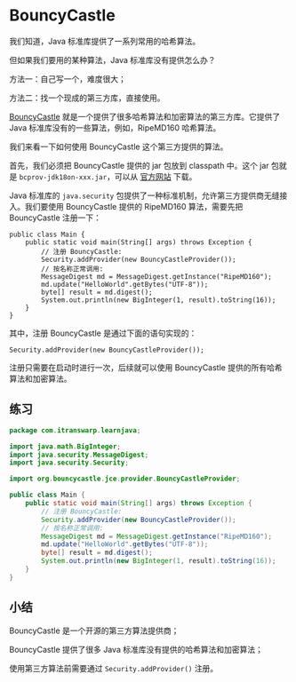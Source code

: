 # **BouncyCastle**


我们知道，Java 标准库提供了一系列常用的哈希算法。

但如果我们要用的某种算法，Java 标准库没有提供怎么办？

方法一：自己写一个，难度很大；

方法二：找一个现成的第三方库，直接使用。

[BouncyCastle](https://www.bouncycastle.org/) 就是一个提供了很多哈希算法和加密算法的第三方库。它提供了 Java 标准库没有的一些算法，例如，RipeMD160 哈希算法。

我们来看一下如何使用 BouncyCastle 这个第三方提供的算法。

首先，我们必须把 BouncyCastle 提供的 jar 包放到 classpath 中。这个 jar 包就是 `bcprov-jdk18on-xxx.jar`，可以从 [官方网站](https://www.bouncycastle.org/latest_releases.html) 下载。

Java 标准库的 `java.security` 包提供了一种标准机制，允许第三方提供商无缝接入。我们要使用 BouncyCastle 提供的 RipeMD160 算法，需要先把 BouncyCastle 注册一下：

```
public class Main {
    public static void main(String[] args) throws Exception {
        // 注册 BouncyCastle:
        Security.addProvider(new BouncyCastleProvider());
        // 按名称正常调用:
        MessageDigest md = MessageDigest.getInstance("RipeMD160");
        md.update("HelloWorld".getBytes("UTF-8"));
        byte[] result = md.digest();
        System.out.println(new BigInteger(1, result).toString(16));
    }
}
```

其中，注册 BouncyCastle 是通过下面的语句实现的：

```
Security.addProvider(new BouncyCastleProvider());
```

注册只需要在启动时进行一次，后续就可以使用 BouncyCastle 提供的所有哈希算法和加密算法。


## 练习

```java
package com.itranswarp.learnjava;

import java.math.BigInteger;
import java.security.MessageDigest;
import java.security.Security;

import org.bouncycastle.jce.provider.BouncyCastleProvider;

public class Main {
	public static void main(String[] args) throws Exception {
		// 注册 BouncyCastle:
		Security.addProvider(new BouncyCastleProvider());
		// 按名称正常调用:
		MessageDigest md = MessageDigest.getInstance("RipeMD160");
		md.update("HelloWorld".getBytes("UTF-8"));
		byte[] result = md.digest();
		System.out.println(new BigInteger(1, result).toString(16));
	}
}
```

## 小结

BouncyCastle 是一个开源的第三方算法提供商；

BouncyCastle 提供了很多 Java 标准库没有提供的哈希算法和加密算法；

使用第三方算法前需要通过 `Security.addProvider()` 注册。